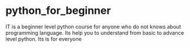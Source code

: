 # python_for_beginner
IT is a beginner level python course for anyone who do not knows about programming language. Its help you to understand from basic to advance level python. Its is for everyone 
